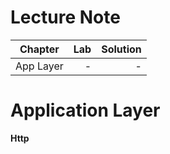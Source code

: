 # Lecture Note

|Chapter|Lab|Solution|
|:--:|--:|--:|
|App Layer|   -|  - |


# Application Layer

**Http**